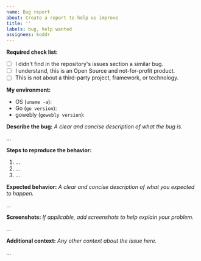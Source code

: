 ```yaml
---
name: Bug report
about: Create a report to help us improve
title: ''
labels: bug, help wanted
assignees: koddr
---
```


<!-- ⚡️ Please find a similar issue BEFORE submitting! ⚡️ -->

**Required check list:**

- [ ] I didn't find in the repository's issues section a similar bug.
- [ ] I understand, this is an Open Source and not-for-profit product.
- [ ] This is not about a third-party project, framework, or technology.

**My environment:**

- OS (`uname -a`):
- Go (`go version`):
- gowebly (`gowebly version`):

**Describe the bug:**
_A clear and concise description of what the bug is._

...

**Steps to reproduce the behavior:**

1. ...
2. ...
3. ...

**Expected behavior:**
_A clear and concise description of what you expected to happen._

...

**Screenshots:**
_If applicable, add screenshots to help explain your problem._

...

**Additional context:**
_Any other context about the issue here._

...
